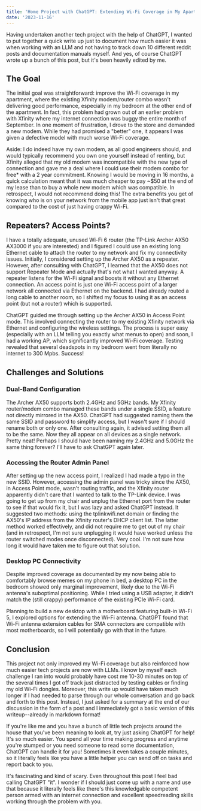 ```yaml
---
title: 'Home Project with ChatGPT: Extending Wi-Fi Coverage in My Apartment' 
date: '2023-11-16'
---
```


Having undertaken another tech project with the help of ChatGPT, I wanted to put together a quick write up just to document how much easier it was when working with an LLM and not having to track down 10 different reddit posts and documentation manuals myself. And yes, of course ChatGPT wrote up a bunch of this post, but it's been heavily edited by me. 


## The Goal

The initial goal was straightforward: improve the Wi-Fi coverage in my apartment, where the existing Xfinity modem/router combo wasn't delivering good performance, especially in my bedroom at the other end of the apartment. In fact, this problem had grown out of an earlier problem with Xfinity where my internet connection was buggy the entire month of September. In one moment of frustration, I drove to the store and demanded a new modem. While they had promised a "better" one, it appears I was given a defective model with much worse Wi-Fi coverage. 

Aside: I do indeed have my own modem, as all good engineers should, and would typically recommend you own one yourself instead of renting, but Xfinity alleged that my old modem was incompatible with the new type of connection and gave me a deal where I could use their modem combo for free* with a 2 year commitment. Knowing I would be moving in 16 months, a quick calculation meant that it was much cheaper to pay ~$50 at the end of my lease than to buy a whole new modem which was compatible. In retrospect, I would not recommend doing this! The extra benefits you get of knowing who is on your network from the mobile app just isn't that great compared to the cost of just having crappy Wi-Fi.

## Repeaters? Access Points?

I have a totally adequate, unused Wi-Fi 6 router (the TP-Link Archer AX50 AX3000 if you are interested) and I figured I could use an existing long Ethernet cable to attach the router to my network and fix my connectivity issues.  Initially, I considered setting up the Archer AX50 as a repeater. However, after consulting with ChatGPT, I learned that the AX50 does not support Repeater Mode and actually that's not what I wanted anyway. A repeater listens for the Wi-Fi signal and boosts it without any Ethernet connection. An access point is just one Wi-Fi access point of a larger network all connected via Ethernet on the backend. I had already routed a long cable to another room, so I shifted my focus to using it as an access point (but not a router) which is supported.

ChatGPT guided me through setting up the Archer AX50 in Access Point mode. This involved connecting the router to my existing Xfinity network via Ethernet and configuring the wireless settings. The process is super easy (especially with an LLM telling you exactly what menus to open) and soon, I had a working AP, which significantly improved Wi-Fi coverage. Testing revealed that several deadspots in my bedroom went from literally no internet to 300 Mpbs. Success!

## Challenges and Solutions

### Dual-Band Configuration

The Archer AX50 supports both 2.4GHz and 5GHz bands. My Xfinity router/modem combo managed these bands under a single SSID, a feature not directly mirrored in the AX50. ChatGPT had suggested naming them the same SSID and password to simplify access, but I wasn't sure if I should rename both or only one. After consulting again, it advised setting them all to be the same. Now they all appear on all devices as a single network. Pretty neat! Perhaps I should have been naming my 2.4GHz and 5.0GHz the same thing forever? I'll have to ask ChatGPT again later.

### Accessing the Router Admin Panel

After setting up the new access point, I realized I had made a typo in the new SSID. However, accessing the admin panel was tricky since the AX50, in Access Point mode, wasn't routing traffic, and the Xfinity router apparently didn't care that I wanted to talk to the TP-Link device. I was going to get up from my chair and unplug the Ethernet port from the router to see if that would fix it, but I was lazy and asked ChatGPT instead. It suggested two methods: using the tplinkwifi.net domain or finding the AX50's IP address from the Xfinity router's DHCP client list. The latter method worked effectively, and did not require me to get out of my chair (and in retrospect, I'm not sure unplugging it would have worked unless the router switched modes once disconnected).  Very cool. I'm not sure how long it would have taken me to figure out that solution. 


### Desktop PC Connectivity

Despite improved coverage as documented by my now being able to comfortably browse memes on my phone in bed, a desktop PC in the bedroom showed only marginal improvement, likely due to the Wi-Fi antenna's suboptimal positioning. While I tried using a USB adapter, it didn't match the (still crappy) performance of the existing PCIe Wi-Fi card.

Planning to build a new desktop with a motherboard featuring built-in Wi-Fi 5, I explored options for extending the Wi-Fi antenna. ChatGPT found that Wi-Fi antenna extension cables for SMA connectors are compatible with most motherboards, so I will potentially go with that in the future. 

## Conclusion

This project not only improved my Wi-Fi coverage but also reinforced how much easier tech projects are now with LLMs. I know by myself each challenge I ran into would probably have cost me 10-30 minutes on top of the several times I got off track just distracted by testing cables or finding my old Wi-Fi dongles. Moreover, this write up would have taken much longer if I had needed to parse through our whole conversation and go back and forth to this post.  Instead, I just asked for a summary at the end of our discussion in the form of a post and I immediately got a basic version of this writeup--already in markdown format! 

If you're like me and you have a bunch of little tech projects around the house that you've been meaning to look at, try just asking ChatGPT for help! It's so much easier. You spend all your time making progress and anytime you're stumped or you need someone to read some documentation, ChatGPT can handle it for you! Sometimes it even takes a couple minutes, so it literally feels like you have a little helper you can send off on tasks and report back to you. 

It's fascinating and kind of scary. Even throughout this post I feel bad calling ChatGPT "it". I wonder if I should just come up with a name and use that because it literally feels like there's this knowledgable competent person armed with an internet connection and excellent speedreading skills working through the problem with you. 